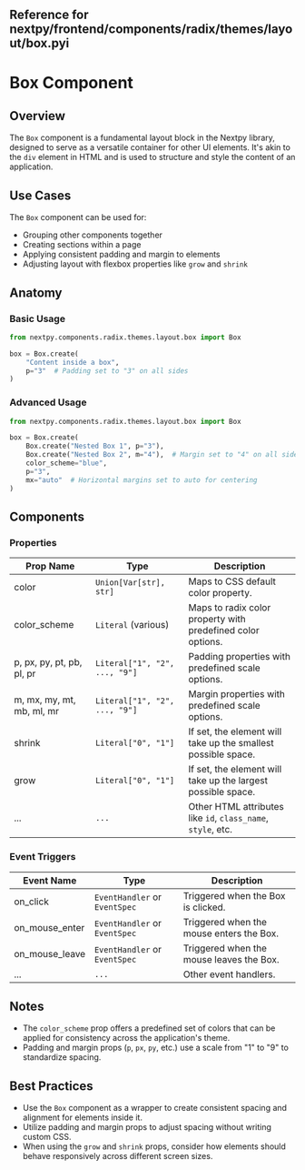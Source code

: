 ##  Reference for nextpy/frontend/components/radix/themes/layout/box.pyi

# Box Component

## Overview

The `Box` component is a fundamental layout block in the Nextpy library, designed to serve as a versatile container for other UI elements. It's akin to the `div` element in HTML and is used to structure and style the content of an application. 

## Use Cases

The `Box` component can be used for:

- Grouping other components together
- Creating sections within a page
- Applying consistent padding and margin to elements
- Adjusting layout with flexbox properties like `grow` and `shrink`

## Anatomy

### Basic Usage

```python
from nextpy.components.radix.themes.layout.box import Box

box = Box.create(
    "Content inside a box",
    p="3"  # Padding set to "3" on all sides
)
```

### Advanced Usage

```python
from nextpy.components.radix.themes.layout.box import Box

box = Box.create(
    Box.create("Nested Box 1", p="3"),
    Box.create("Nested Box 2", m="4"),  # Margin set to "4" on all sides
    color_scheme="blue",
    p="3",
    mx="auto"  # Horizontal margins set to auto for centering
)
```

## Components

### Properties

| Prop Name       | Type                         | Description                                                   |
|-----------------|------------------------------|---------------------------------------------------------------|
| color           | `Union[Var[str], str]`       | Maps to CSS default color property.                           |
| color_scheme    | `Literal` (various)          | Maps to radix color property with predefined color options.   |
| p, px, py, pt, pb, pl, pr | `Literal["1", "2", ..., "9"]` | Padding properties with predefined scale options.       |
| m, mx, my, mt, mb, ml, mr | `Literal["1", "2", ..., "9"]` | Margin properties with predefined scale options.        |
| shrink          | `Literal["0", "1"]`          | If set, the element will take up the smallest possible space. |
| grow            | `Literal["0", "1"]`          | If set, the element will take up the largest possible space.  |
| ...             | `...`                        | Other HTML attributes like `id`, `class_name`, `style`, etc.  |

### Event Triggers

| Event Name      | Type                              | Description                           |
|-----------------|-----------------------------------|---------------------------------------|
| on_click        | `EventHandler` or `EventSpec`     | Triggered when the Box is clicked.    |
| on_mouse_enter  | `EventHandler` or `EventSpec`     | Triggered when the mouse enters the Box. |
| on_mouse_leave  | `EventHandler` or `EventSpec`     | Triggered when the mouse leaves the Box. |
| ...             | `...`                             | Other event handlers.                 |

## Notes

- The `color_scheme` prop offers a predefined set of colors that can be applied for consistency across the application's theme.
- Padding and margin props (`p`, `px`, `py`, etc.) use a scale from "1" to "9" to standardize spacing.

## Best Practices

- Use the `Box` component as a wrapper to create consistent spacing and alignment for elements inside it.
- Utilize padding and margin props to adjust spacing without writing custom CSS.
- When using the `grow` and `shrink` props, consider how elements should behave responsively across different screen sizes.